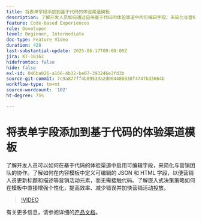 ```yaml
---
title: 将表单字段添加到基于代码的体验渠道模板
description: 了解开发人员如何通过启用基于代码的体验渠道中的可编辑字段，来简化与营销团队的协作。
feature: Code-based Experiences
role: Developer
level: Beginner, Intermediate
doc-type: Feature Video
duration: 428
last-substantial-update: 2025-06-17T00:00:00Z
jira: KT-18362
hidefromtoc: false
hide: false
exl-id: 046ba026-a166-4b32-be07-393246e3fd3b
source-git-commit: 7c9a877ff4b89539a2d064486030f4747bd3064b
workflow-type: tm+mt
source-wordcount: '102'
ht-degree: 75%

---
```


# 将表单字段添加到基于代码的体验渠道模板

了解开发人员可以如何在基于代码的体验渠道中启用可编辑字段，来简化与营销团队的协作。了解如何在内容模板中定义可编辑的 JSON 和 HTML 字段，以便营销人员更新标题和描述等营销活动元素，而无需接触代码。了解嵌入式决策策略如何在模板中直接增强个性化，提高效率、减少错误并加快营销活动投放。

>[!VIDEO](https://video.tv.adobe.com/v/3463990/?learn=on&enablevpops)

有关更多信息，请参阅详细的[产品文档](https://experienceleague.adobe.com/zh-hans/docs/journey-optimizer/using/channels/code-based-experience/create-code-based-experiences/code-based-form-fields)。
